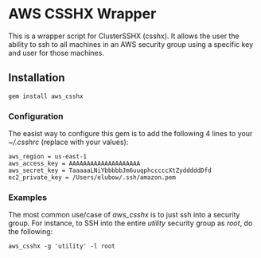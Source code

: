 # AWS CSSHX Wrapper

This is a wrapper script for ClusterSSHX (csshx).  It allows the user the ability to ssh to all machines in an AWS security group using a specific key and user for those machines.

## Installation

    gem install aws_csshx

### Configuration

The easist way to configure this gem is to add the following 4 lines to your _~/.csshrc_ (replace with your values):

    aws_region = us-east-1
    aws_access_key = AAAAAAAAAAAAAAAAAAAA
    aws_secret_key = TaaaaaLNiYbbbbbJm6uuqphcccccXtZydddddDfd
    ec2_private_key = /Users/elubow/.ssh/amazon.pem


### Examples

The most common use/case of _aws_csshx_ is to just ssh into a security group.
For instance, to SSH into the entire *utility* security group as *root*, do the following:

    aws_csshx -g 'utility' -l root
